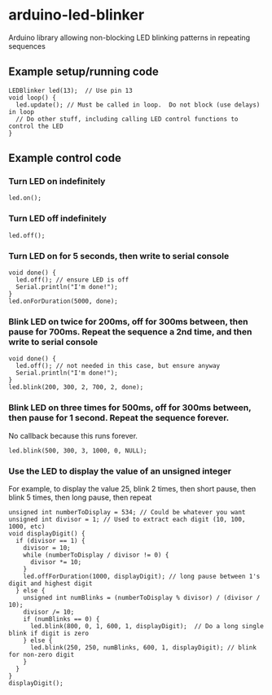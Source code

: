# arduino-led-blinker
Arduino library allowing non-blocking LED blinking patterns in repeating sequences


## Example setup/running code
```
LEDBlinker led(13);  // Use pin 13
void loop() { 
  led.update(); // Must be called in loop.  Do not block (use delays) in loop
  // Do other stuff, including calling LED control functions to control the LED
}
```

## Example control code
### Turn LED on indefinitely
```
led.on();
```
### Turn LED off indefinitely
```
led.off();
```
### Turn LED on for 5 seconds, then write to serial console
```
void done() { 
  led.off(); // ensure LED is off
  Serial.println("I'm done!"); 
}
led.onForDuration(5000, done);
```
### Blink LED on twice for 200ms, off for 300ms between, then pause for 700ms.  Repeat the sequence a 2nd time, and then write to serial console
```
void done() { 
  led.off(); // not needed in this case, but ensure anyway
  Serial.println("I'm done!"); 
}
led.blink(200, 300, 2, 700, 2, done);
```
### Blink LED on three times for 500ms, off for 300ms between, then pause for 1 second. Repeat the sequence forever.
No callback because this runs forever.
```
led.blink(500, 300, 3, 1000, 0, NULL);
```
### Use the LED to display the value of an unsigned integer
For example, to display the value 25, blink 2 times, then short pause, then blink 5 times, then long pause, then repeat
```
unsigned int numberToDisplay = 534; // Could be whatever you want
unsigned int divisor = 1; // Used to extract each digit (10, 100, 1000, etc)
void displayDigit() {
  if (divisor == 1) {
    divisor = 10;
    while (numberToDisplay / divisor != 0) {
      divisor *= 10;
    }
    led.offForDuration(1000, displayDigit); // long pause between 1's digit and highest digit
  } else {
    unsigned int numBlinks = (numberToDisplay % divisor) / (divisor / 10);
    divisor /= 10; 
    if (numBlinks == 0) {
      led.blink(800, 0, 1, 600, 1, displayDigit);  // Do a long single blink if digit is zero
    } else {
      led.blink(250, 250, numBlinks, 600, 1, displayDigit); // blink for non-zero digit
    }
  }
}
displayDigit();
```
